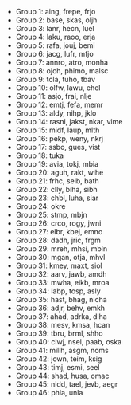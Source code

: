 * Group 1: aing, frepe, frjo
* Group 2: base, skas, oljh
* Group 3: lanr, hecn, luel
* Group 4: laku, raoo, erja
* Group 5: rafa, jouj, bemi
* Group 6: jacg, lufr, mfjo
* Group 7: annro, atro, monha
* Group 8: ojoh, phimo, malsc
* Group 9: tcla, tuho, tbav
* Group 10: olfw, lawu, ehel
* Group 11: asjo, frai, nlje
* Group 12: emtj, fefa, memr
* Group 13: aldy, nihp, jklo
* Group 14: rasni, jakst, nkar, vime
* Group 15: midf, laup, mlth
* Group 16: pekp, weny, nkrj
* Group 17: ssbo, gues, vist
* Group 18: tuka
* Group 19: avia, tokj, mbia
* Group 20: aguh, rakt, wihe
* Group 21: frhc, selb, bath
* Group 22: clly, biha, sibh
* Group 23: chbl, luha, siar
* Group 24: okre
* Group 25: stmp, mbjn
* Group 26: crco, rogy, jwni
* Group 27: elbr, kbej, emno
* Group 28: dadh, jric, frgm
* Group 29: mreh, mhsi, mbln
* Group 30: mgan, otja, mhvl
* Group 31: kmey, maxt, siol
* Group 32: aarv, jawb, amdh
* Group 33: mwha, eikb, mroa
* Group 34: labp, tosp, asly
* Group 35: hast, bhag, nicha
* Group 36: adjr, behv, emkh
* Group 37: ahad, adrka, dlha
* Group 38: mesv, kmsa, hcan
* Group 39: tbru, brml, shho
* Group 40: clwj, nsel, paab, oska
* Group 41: millh, asgm, noms
* Group 42: jown, teim, ksig
* Group 43: timj, esmi, seel
* Group 44: shad, husa, omac
* Group 45: nidd, tael, jevb, aegr
* Group 46: phla, unla
